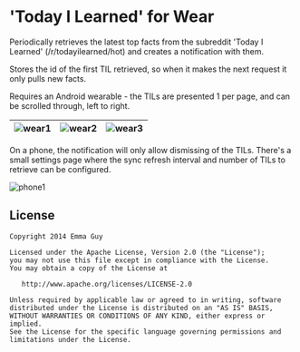 'Today I Learned' for Wear
=================================

Periodically retrieves the latest top facts from the subreddit 'Today I Learned' (/r/todayilearned/hot) and creates a notification with them.

Stores the id of the first TIL retrieved, so when it makes the next request it only pulls new facts.

Requires an Android wearable - the TILs are presented 1 per page, and can be scrolled through, left to right.

|  ![wear1](https://raw.githubusercontent.com/emmaguy/til/master/images/wear_home.png) | ![wear2](https://raw.githubusercontent.com/emmaguy/til/master/images/wear_til_with_position.png) | ![wear3](https://raw.githubusercontent.com/emmaguy/til/master/images/wear_dismiss_all.png)  |
|---|---|---|

On a phone, the notification will only allow dismissing of the TILs. There's a small settings page where the sync refresh interval and number of TILs to retrieve can be configured.

![phone1](https://raw.githubusercontent.com/emmaguy/til/master/images/phone_settings.png)

License
--------

    Copyright 2014 Emma Guy

    Licensed under the Apache License, Version 2.0 (the "License");
    you may not use this file except in compliance with the License.
    You may obtain a copy of the License at

       http://www.apache.org/licenses/LICENSE-2.0

    Unless required by applicable law or agreed to in writing, software
    distributed under the License is distributed on an "AS IS" BASIS,
    WITHOUT WARRANTIES OR CONDITIONS OF ANY KIND, either express or implied.
    See the License for the specific language governing permissions and
    limitations under the License.
